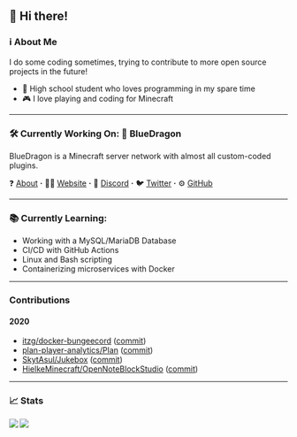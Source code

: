 ## 👋 Hi there! 
### ℹ About Me
I do some coding sometimes, trying to contribute to more open source projects in the future!

- 📕 High school student who loves programming in my spare time
- 🎮 I love playing and coding for Minecraft

---

### 🛠 Currently Working On: 🐲 BlueDragon
BlueDragon is a Minecraft server network with almost all custom-coded plugins.



❓ [About](https://bluedragonmc.com/p/about) **·**
👨‍💻 [Website](https://bluedragonmc.com) **·**
💬 [Discord](https://discord.gg/3gvSPdW) **·**
🐦 [Twitter](https://twitter.com/BDMCNetwork) **·**
⚙ [GitHub](https://github.com/BlueDragonMC)

---
### 📚 Currently Learning:
- Working with a MySQL/MariaDB Database
- CI/CD with GitHub Actions
- Linux and Bash scripting
- Containerizing microservices with Docker
---
### Contributions
#### 2020
- [itzg/docker-bungeecord](https://github.com/itzg/docker-bungeecord) ([commit](https://github.com/itzg/docker-bungeecord/commits?author=FluxCapacitor2))
- [plan-player-analytics/Plan](https://github.com/plan-player-analytics/Plan) ([commit](https://github.com/plan-player-analytics/Plan/commits?author=FluxCapacitor2))
- [SkytAsul/Jukebox](https://github.com/SkytAsul/JukeBox) ([commit](https://github.com/SkytAsul/JukeBox/commits?author=FluxCapacitor2))
- [HielkeMinecraft/OpenNoteBlockStudio](https://github.com/HielkeMinecraft/OpenNoteBlockStudio) ([commit](https://github.com/HielkeMinecraft/OpenNoteBlockStudio/pull/172))
---
### 📈 Stats
<a href="https://github.com/anuraghazra/github-readme-stats">
<img align="left" src="https://github-readme-stats.vercel.app/api?username=fluxcapacitor2&count_private=true&show_icons=true&hide=stars">
<img align="left" src="https://github-readme-stats.vercel.app/api/top-langs/?username=fluxcapacitor2&layout=compact">
</a>
